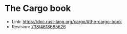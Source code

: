# The Cargo book

- Link: https://doc.rust-lang.org/cargo/#the-cargo-book
- Revision: [738f4618685626](https://github.com/rust-lang/cargo/commit/738f46186856268efdcd7c40f07fcdb1bce8ac37)
